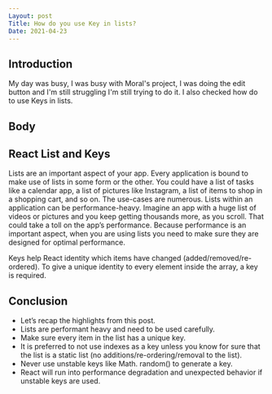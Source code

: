 ```yaml
---
Layout: post
Title: How do you use Key in lists?
Date: 2021-04-23
---
```


## Introduction

My day was busy, I was busy with Moral's project, I was doing the edit button and I'm still struggling I'm still trying to do it. I also checked how do to use Keys in lists.

## Body

## React List and Keys

Lists are an important aspect of your app. Every application is bound to make use of lists in some form or the other. You could have a list of tasks like a calendar app, a list of pictures like Instagram, a list of items to shop in a shopping cart, and so on. The use-cases are numerous. Lists within an application can be performance-heavy. Imagine an app with a huge list of videos or pictures and you keep getting thousands more, as you scroll. That could take a toll on the app’s performance.
Because performance is an important aspect, when you are using lists you need to make sure they are designed for optimal performance.

Keys help React identity which items have changed (added/removed/re-ordered). To give a unique identity to every element inside the array, a key is required.

## Conclusion

- Let’s recap the highlights from this post.
- Lists are performant heavy and need to be used carefully.
- Make sure every item in the list has a unique key.
- It is preferred to not use indexes as a key unless you know for sure that the list is a static list (no additions/re-ordering/removal to the list).
- Never use unstable keys like Math. random() to generate a key.
- React will run into performance degradation and unexpected behavior if unstable keys are used.
